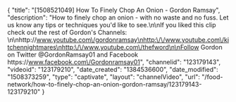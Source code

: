 {
    "title": "[1508521049] How To Finely Chop An Onion - Gordon Ramsay",
    "description": "How to finely chop an onion - with no waste and no fuss. Let us know any tips or techniques you'd like to see.\n\nIf you liked this clip check out the rest of Gordon's Channels: \n\nhttp:\/\/www.youtube.com\/gordonramsay\nhttp:\/\/www.youtube.com\/kitchennightmares\nhttp:\/\/www.youtube.com\/thefword\n\nFollow Gordon on Twitter @GordonRamsay01 and Facebook https:\/\/www.facebook.com\/Gordonramsay01",
    "channelid": "123179143",
    "videoid": "123179210",
    "date_created": "1384536600",
    "date_modified": "1508373259",
    "type": "captivate",
    "layout": "channelVideo",
    "url": "\/food-network\/how-to-finely-chop-an-onion-gordon-ramsay\/123179143-123179210"
}